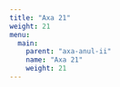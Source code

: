 ```yaml
---
title: "Axa 21"
weight: 21
menu:
  main:
    parent: "axa-anul-ii"
    name: "Axa 21"
    weight: 21
---
```

